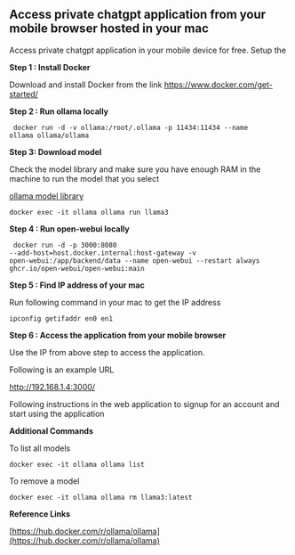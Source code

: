 ## Access private chatgpt application from your mobile browser hosted in your mac

Access private chatgpt application in your mobile device for free. Setup the 

**Step 1 : Install Docker**

Download and install Docker from the link https://www.docker.com/get-started/

**Step 2 : Run ollama locally**

<code> docker run -d -v ollama:/root/.ollama -p 11434:11434 --name ollama ollama/ollama </code>

**Step 3: Download model**

Check the model library and make sure you have enough RAM in the machine to run the model that you select

[ollama model library](https://github.com/ollama/ollama?tab=readme-ov-file#model-library)


<code>docker exec -it ollama ollama run llama3</code>

**Step 4 : Run open-webui locally**

<code> docker run -d -p 3000:8080 --add-host=host.docker.internal:host-gateway -v open-webui:/app/backend/data --name open-webui --restart always ghcr.io/open-webui/open-webui:main </code>

**Step 5 : Find IP address of your mac**

Run following command in your mac to get the IP address 

<code>ipconfig getifaddr en0 en1</code>

**Step 6 : Access the application from your mobile browser**

Use the IP from above step to access the application.

Following is an example URL 

http://192.168.1.4:3000/

Following instructions in the web application to signup for an account and start  using the application


**Additional Commands**

To list all models

<code>docker exec -it ollama ollama list</code>

To remove a model

<code>docker exec -it ollama ollama rm llama3:latest</code>


**Reference Links**

[https://hub.docker.com/r/ollama/ollama](https://hub.docker.com/r/ollama/ollama)




